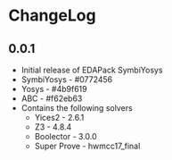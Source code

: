 # ChangeLog

## 0.0.1
- Initial release of EDAPack SymbiYosys
- SymbiYosys - #0772456
- Yosys - #4b9f619
- ABC - #f62eb63
- Contains the following solvers
  - Yices2 - 2.6.1
  - Z3 - 4.8.4
  - Boolector - 3.0.0
  - Super Prove - hwmcc17_final


